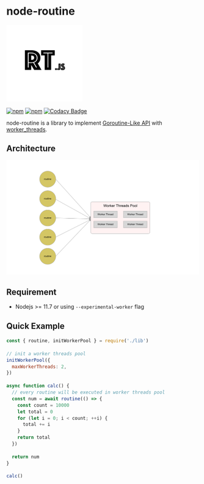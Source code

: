 # node-routine

<img width="200px;" src="logo.png" />

[![npm](https://img.shields.io/npm/v/node-routine.svg)](https://www.npmjs.com/package/node-routine)
[![npm](https://img.shields.io/npm/dt/node-routine.svg)](https://www.npmjs.com/package/node-routine)
[![Codacy Badge](https://api.codacy.com/project/badge/Grade/d335ad525fd3459197982a9d70f83da9)](https://www.codacy.com/app/joway/node-routine?utm_source=github.com&amp;utm_medium=referral&amp;utm_content=joway/node-routine&amp;utm_campaign=Badge_Grade)


node-routine is a library to implement [Goroutine-Like API](https://gobyexample.com/goroutines) with [worker_threads](https://nodejs.org/api/worker_threads.html).

## Architecture

![](architecture.png)

## Requirement

- Nodejs >= 11.7 or using `--experimental-worker` flag

## Quick Example

```javascript
const { routine, initWorkerPool } = require('./lib')

// init a worker threads pool
initWorkerPool({
  maxWorkerThreads: 2,
})

async function calc() {
  // every routine will be executed in worker threads pool
  const num = await routine(() => {
    const count = 10000
    let total = 0
    for (let i = 0; i < count; ++i) {
      total += i
    }
    return total
  })

  return num
}

calc()
```


